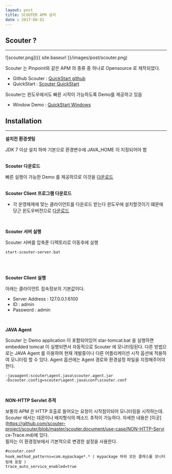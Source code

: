 ```yaml
---
layout: post
title: SCOUTER APM 설치
date : 2017-08-01
---
```


## Scouter ?
***
![scouter.png]({{ site.baseurl }}/images/post/scouter.png)

Scouter 는 Pinpoint와 같은 APM 의 종류 중 하나로 Opensource 로 제작되었다.
* Github Scouter : [QuickStart github](https://github.com/scouter-project/scouter)
* QuickStart : [Scouter QuickStart](https://github.com/scouter-project/scouter/blob/master/scouter.document/main/Quick-Start.md)

Scouter는 윈도우에서도 빠른 시작이 가능하도록 Demo를 제공하고 있음
* Window Demo : [QuickStart Windows](https://github.com/naver/pinpoint/blob/master/quickstart/README.Win.ko.md)

## Installation
***
**설치전 환경셋팅**

JDK 7 이상 설치 하며 기본으로 환경변수에 JAVA_HOME 이 지정되어야 함  
<br/>


**Scouter 다운로드** 

빠른 실행이 가능한 Demo 를 제공하므로 이것을 [다운로드](https://github.com/scouter-project/scouter-demo/releases/download/v1.7.1/demo-env1.zip)  
<br/>


**Scouter Client 프로그램 다운로드**
* 각 운영체제에 맞는 클라이언트를 다운로드 받는다 윈도우에 설치할것이기 떄문에 당근 윈도우버전으로 [다운로드](https://github.com/scouter-project/scouter/releases/download/v1.7.1/scouter.client.product-win32.win32.x86_64.zip)  
<br/>

**Scouter 서버 실행**

Scouter 서버를 압축푼 디렉토리로 이동후에  실행
```
start-scouter-server.bat
```
<br/><br/>

**Scouter Client 실행**

아래는 클라이언트 접속정보의 기본값이다.
* Server Address : 127.0.0.1:6100
* ID : admin
* Password : admin  
<br/>

**JAVA Agent**

Scouter 는 Demo application 이 포함되어있어 star-tomcat.bat 을 실행하면 embedded tomcat 이 실행되면서
자동적으로 Scouter 에 모니터링된다. 다른 방법으로는 JAVA Agent 를 이용하여 현재 개발중이나 다른 어플리케이션 시작 옵션에 적용하여 모니터링 할 수 있다. Agent 옵션에는 Agent 경로와 환경설정 파일을 지정해주어야한다.
```
-javaagent:scouter\agent.java\scouter.agent.jar  
-Dscouter.config=scouter\agent.java\conf\scouter.conf  
```
<br/>

**NON-HTTP Servlet 추적**

보통의 APM 은 HTTP 호출로 들어오는 요청이 시작점이되어  모니터링을 시작하는데. Scouter 에서는 데몬이나 배치형식의 메소드 추적이 가능하다. 자세한 내용은 [이곳](https://github.com/scouter-project/scouter/blob/master/scouter.document/use-case/NON-HTTP-Servi ce-Trace.md)에 있다.  
필자는 이 환경정보에서 기본적으로 변경한 설정을 사용한다.
```
#scouter.conf  
hook_method_patterns=com.mypackage*.* ( mypackage 하위 모든 클래스를 모니터링에 포함 )  
trace_auto_service_enabled=true
```
